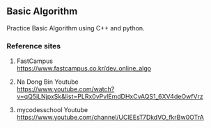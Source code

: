 ## Basic Algorithm

Practice Basic Algorithm using C++ and python.


### Reference sites

1. FastCampus
<br> https://www.fastcampus.co.kr/dev_online_algo

2. Na Dong Bin Youtube
<br> https://www.youtube.com/watch?v=qQ5iLNjpxSk&list=PLRx0vPvlEmdDHxCvAQS1_6XV4deOwfVrz

3. mycodesschool Youtube
<br> https://www.youtube.com/channel/UClEEsT7DkdVO_fkrBw0OTrA
